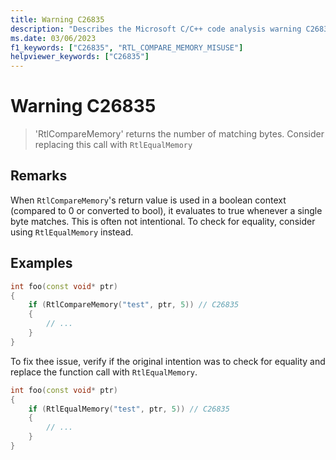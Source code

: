 ```yaml
---
title: Warning C26835
description: "Describes the Microsoft C/C++ code analysis warning C26835, its causes, and how to address it."
ms.date: 03/06/2023
f1_keywords: ["C26835", "RTL_COMPARE_MEMORY_MISUSE"]
helpviewer_keywords: ["C26835"]
---
```

# Warning C26835

> 'RtlCompareMemory' returns the number of matching bytes. Consider replacing this call with `RtlEqualMemory`

## Remarks

When `RtlCompareMemory`'s return value is used in a boolean context (compared to 0 or converted to bool), it evaluates to true whenever a single byte matches. This is often not intentional. To check for equality, consider using `RtlEqualMemory` instead.

## Examples

```cpp
int foo(const void* ptr)
{
	if (RtlCompareMemory("test", ptr, 5)) // C26835
	{
		// ... 
	}
}
```

To fix thee issue, verify if the original intention was to check for equality and replace the function call with `RtlEqualMemory`.

```cpp
int foo(const void* ptr)
{
	if (RtlEqualMemory("test", ptr, 5)) // C26835
	{
		// ... 
	}
}
```